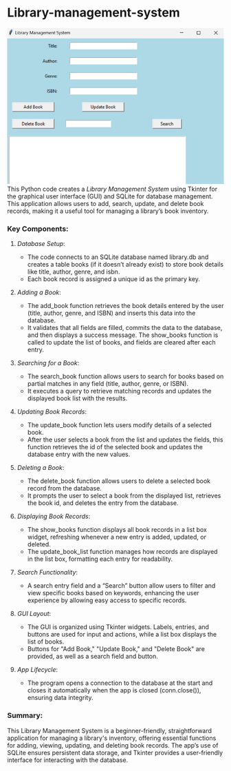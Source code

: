# Library-management-system
![](I1.png)
This Python code creates a *Library Management System* using Tkinter for the graphical user interface (GUI) and SQLite for database management. This application allows users to add, search, update, and delete book records, making it a useful tool for managing a library’s book inventory.

### Key Components:

1. *Database Setup*:
   - The code connects to an SQLite database named library.db and creates a table books (if it doesn’t already exist) to store book details like title, author, genre, and isbn. 
   - Each book record is assigned a unique id as the primary key.

2. *Adding a Book*:
   - The add_book function retrieves the book details entered by the user (title, author, genre, and ISBN) and inserts this data into the database.
   - It validates that all fields are filled, commits the data to the database, and then displays a success message. The show_books function is called to update the list of books, and fields are cleared after each entry.

3. *Searching for a Book*:
   - The search_book function allows users to search for books based on partial matches in any field (title, author, genre, or ISBN).
   - It executes a query to retrieve matching records and updates the displayed book list with the results.

4. *Updating Book Records*:
   - The update_book function lets users modify details of a selected book.
   - After the user selects a book from the list and updates the fields, this function retrieves the id of the selected book and updates the database entry with the new values.

5. *Deleting a Book*:
   - The delete_book function allows users to delete a selected book record from the database. 
   - It prompts the user to select a book from the displayed list, retrieves the book id, and deletes the entry from the database.

6. *Displaying Book Records*:
   - The show_books function displays all book records in a list box widget, refreshing whenever a new entry is added, updated, or deleted.
   - The update_book_list function manages how records are displayed in the list box, formatting each entry for readability.

7. *Search Functionality*:
   - A search entry field and a “Search” button allow users to filter and view specific books based on keywords, enhancing the user experience by allowing easy access to specific records.

8. *GUI Layout*:
   - The GUI is organized using Tkinter widgets. Labels, entries, and buttons are used for input and actions, while a list box displays the list of books.
   - Buttons for "Add Book," "Update Book," and "Delete Book" are provided, as well as a search field and button.

9. *App Lifecycle*:
   - The program opens a connection to the database at the start and closes it automatically when the app is closed (conn.close()), ensuring data integrity.

### Summary:
This Library Management System is a beginner-friendly, straightforward application for managing a library's inventory, offering essential functions for adding, viewing, updating, and deleting book records. The app’s use of SQLite ensures persistent data storage, and Tkinter provides a user-friendly interface for interacting with the database.